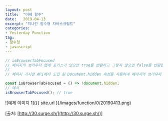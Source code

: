 ```yaml
---
layout: post
title:  "어제 함수"
date:   2019-04-13
excerpt: "지나간 함수형 자바스크립트"
categories:
- Yesterday Function
tag:
- 함수형
- javascript
---
```


```javascript
// isBrowserTabFocused
// 페이지의 브라우저 탭에 포커스가 있으면 true를 반환하고 그렇지 않으면 false를 반환합니다.
//
// 페이지 가시성 API에서 도입 된 Document.hidden 속성을 사용하여 페이지의 브라우저 탭이 표시되는지 또는 숨겨 지는지 확인합니다.

const isBrowserTabFocused = () => !document.hidden;
// 예시
isBrowserTabFocused(); // true
```

![예제 이미지 1]({{ site.url }}/images/function/0/20190413.png)

[출처: [http://30.surge.sh/](http://30.surge.sh/)]
